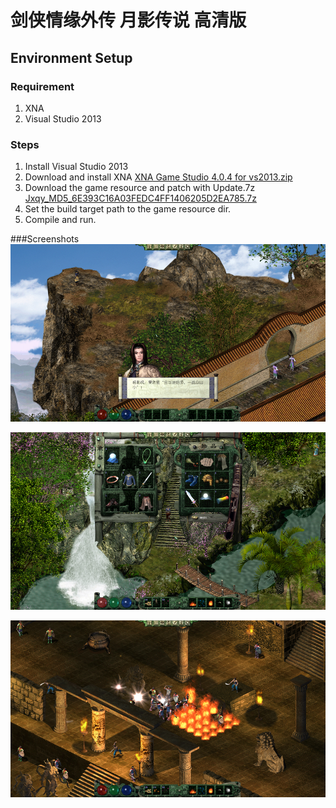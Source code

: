 # 剑侠情缘外传 月影传说 高清版

## Environment Setup
### Requirement
1. XNA
2. Visual Studio 2013

### Steps
1. Install	Visual Studio 2013
2. Download and install XNA	[XNA Game Studio 4.0.4 for vs2013.zip](https://github.com/mapic91/JxqyHD/releases/tag/Jxqy_MD5_6E393C16A03FEDC4FF1406205D2EA785.7z)
3. Download the game resource and patch with Update.7z	[Jxqy_MD5_6E393C16A03FEDC4FF1406205D2EA785.7z](https://github.com/mapic91/JxqyHD/releases/tag/Jxqy_MD5_6E393C16A03FEDC4FF1406205D2EA785.7z)
4. Set the build target path to the game resource dir.
5. Compile and run.

###Screenshots
![01](Screenshots/01.jpg)

![02](Screenshots/02.jpg)

![03](Screenshots/03.jpg)
